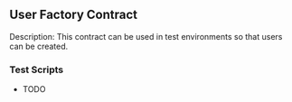## User Factory Contract

Description: This contract can be used in test environments so that users can be created.

### Test Scripts

- TODO